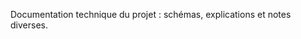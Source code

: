 <!-- 📁 chemin relatif : docs\README.md -->
Documentation technique du projet : schémas, explications et notes diverses.
